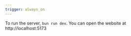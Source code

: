 ```yaml
---
trigger: always_on
---
```


To run the server, `bun run dev`. You can open the website at http://localhost:5173
